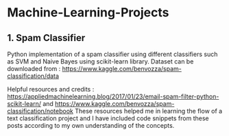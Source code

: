 # Machine-Learning-Projects

## 1. Spam Classifier
Python implementation of a spam classifier using different classifiers such as SVM and Naive Bayes using scikit-learn library.
Dataset can be downloaded from : https://www.kaggle.com/benvozza/spam-classification/data

Helpful resources and credits : https://appliedmachinelearning.blog/2017/01/23/email-spam-filter-python-scikit-learn/ and https://www.kaggle.com/benvozza/spam-classification/notebook These resources helped me in learning the flow of a text classification project and I have included code snippets from these posts according to my own understanding of the concepts.
